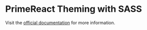 # PrimeReact Theming with SASS

Visit the [official documentation](https://primereact.org/theming/#customtheme) for more information.
